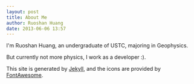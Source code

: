 ```yaml
---
layout: post
title: About Me
author: Ruoshan Huang
date: 2013-06-06 13:57
---
```


I'm Ruoshan Huang, an undergraduate of USTC, majoring in Geophysics.

But currently not more physics, I work as a developer :).

This site is generated by [Jekyll](http://jekyllrb.com), and the icons are provided
by [FontAwesome](http://fortawesome.github.io/Font-Awesome/).

